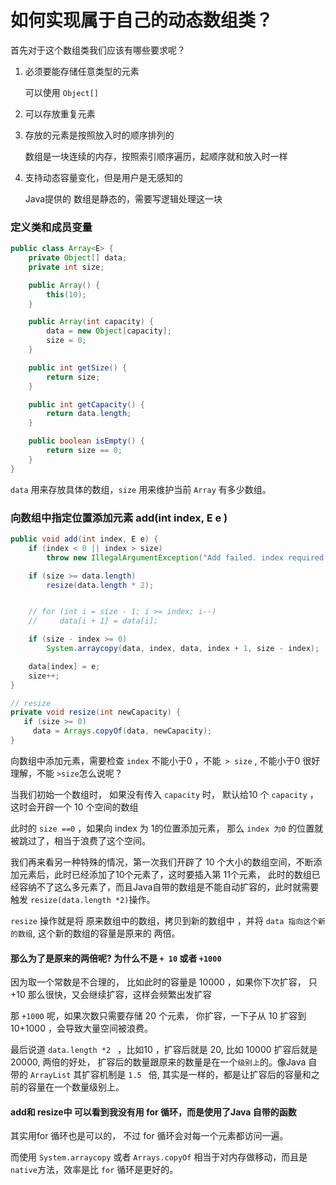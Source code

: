 # 如何实现属于自己的动态数组类？

首先对于这个数组类我们应该有哪些要求呢？

1. 必须要能存储任意类型的元素

   可以使用 `Object[]`

2. 可以存放重复元素

3. 存放的元素是按照放入时的顺序排列的

   数组是一块连续的内存，按照索引顺序遍历，起顺序就和放入时一样

4. 支持动态容量变化，但是用户是无感知的

   Java提供的 数组是静态的，需要写逻辑处理这一块



### 定义类和成员变量

```java
public class Array<E> {
    private Object[] data;
    private int size;

    public Array() {
        this(10);
    }

    public Array(int capacity) {
        data = new Object[capacity];
        size = 0;
    }

    public int getSize() {
        return size;
    }

    public int getCapacity() {
        return data.length;
    }

    public boolean isEmpty() {
        return size == 0;
    }
}
```

`data` 用来存放具体的数组，`size` 用来维护当前 `Array` 有多少数组。



### 向数组中指定位置添加元素  add(int index, E e )

```java
public void add(int index, E e) {
    if (index < 0 || index > size)
        throw new IllegalArgumentException("Add failed. index required >=0 and <size.");

    if (size >= data.length)
        resize(data.length * 2);


    // for (int i = size - 1; i >= index; i--)
    //     data[i + 1] = data[i];

    if (size - index >= 0)
        System.arraycopy(data, index, data, index + 1, size - index);

    data[index] = e;
    size++;
}

// resize
private void resize(int newCapacity) {
   if (size >= 0)
     data = Arrays.copyOf(data, newCapacity);
}
```

向数组中添加元素，需要检查 `index` 不能小于0 ，不能` > size` , 不能小于0 很好理解，不能 `>size`怎么说呢？ 

当我们初始一个数组时， 如果没有传入 `capacity` 时， 默认给10 个 `capacity` ， 这时会开辟一个 10 个空间的数组

此时的 `size ==0` ，如果向 index 为 1的位置添加元素， 那么 `index 为0` 的位置就被跳过了，相当于浪费了这个空间。



我们再来看另一种特殊的情况，第一次我们开辟了 10 个大小的数组空间，不断添加元素后，此时已经添加了10个元素了，这时要插入第 11个元素， 此时的数组已经容纳不了这么多元素了，而且Java自带的数组是不能自动扩容的，此时就需要触发  `resize(data.length *2)`操作。

`resize` 操作就是将 原来数组中的数组，拷贝到新的数组中 ，并将 `data 指向这个新的数组`, 这个新的数组的容量是原来的 两倍。

#### 那么为了是原来的两倍呢? 为什么不是 `+ 10` 或者 `+1000`

因为取一个常数是不合理的， 比如此时的容量是 10000 ，如果你下次扩容， 只 +10 那么很快，又会继续扩容，这样会频繁出发扩容

那 `+1000` 呢，如果次数只需要存储 20 个元素， 你扩容，一下子从 10 扩容到 10+1000 ，会导致大量空间被浪费。

最后说道 `data.length *2 ` ，比如10 ，扩容后就是 20, 比如 10000 扩容后就是 20000, 两倍的好处， 扩容后的数量跟原来的数量是在一个`级别上`的。像Java 自带的 `ArrayList` 其扩容机制是 `1.5 ` 倍, 其实是一样的，都是让扩容后的容量和之前的容量在一个数量级别上。



#### add和 resize中 可以看到我没有用 for 循环，而是使用了Java 自带的函数

其实用for 循环也是可以的， 不过 for 循环会对每一个元素都访问一遍。

而使用 `System.arraycopy` 或者 `Arrays.copyOf` 相当于对内存做移动，而且是 `native`方法，效率是比 `for` 循环是更好的。

















